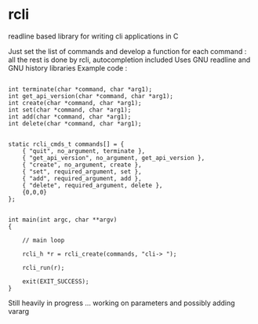 # rcli
readline based library for writing cli applications in C

Just set the list of commands and develop a function for each command : all the rest is done by rcli, autocompletion included
Uses GNU readline and GNU history libraries
Example code :

```

int terminate(char *command, char *arg1);
int get_api_version(char *command, char *arg1);
int create(char *command, char *arg1);
int set(char *command, char *arg1);
int add(char *command, char *arg1);
int delete(char *command, char *arg1);


static rcli_cmds_t commands[] = {
    { "quit", no_argument, terminate },
    { "get_api_version", no_argument, get_api_version },
    { "create", no_argument, create },
    { "set", required_argument, set },
    { "add", required_argument, add },
    { "delete", required_argument, delete },
    {0,0,0}
};


int main(int argc, char **argv)
{

    // main loop

    rcli_h *r = rcli_create(commands, "cli-> ");

    rcli_run(r);

    exit(EXIT_SUCCESS);
}

```

Still heavily in progress ... working on parameters and possibly adding vararg
